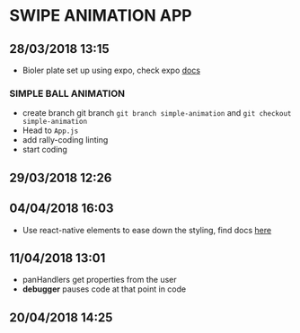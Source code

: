 # SWIPE ANIMATION APP

## 28/03/2018 13:15

* Bioler plate set up using expo, check expo [docs](http://expo.io/)

### SIMPLE BALL ANIMATION

* create branch git branch `git branch simple-animation` and `git checkout simple-animation`
* Head to `App.js`
* add rally-coding linting
* start coding

## 29/03/2018 12:26

## 04/04/2018 16:03

* Use react-native elements to ease down the styling, find docs [here](https://github.com/react-native-training/react-native-elements)

## 11/04/2018 13:01

* panHandlers get properties from the user
* **debugger** pauses code at that point in code

## 20/04/2018 14:25